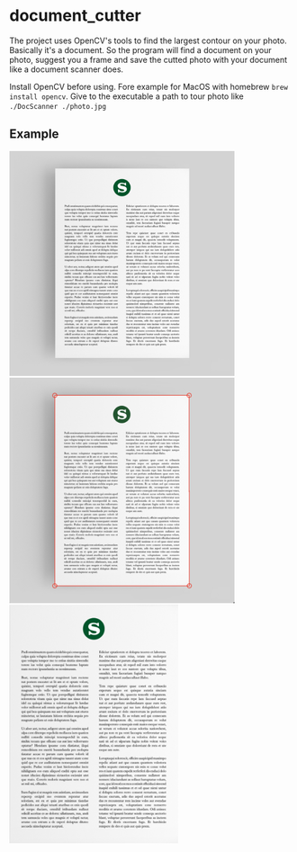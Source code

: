 # document_cutter

The project uses OpenCV's tools to find the largest contour on your photo. Basically it's a document.
So the program will find a document on your photo, suggest you a frame and save the cutted photo with your document like a document scanner does.

Install OpenCV before using. Fore example for MacOS with homebrew `brew install opencv`.
Give to the executable a path to tour photo like `./DocScanner ./photo.jpg`

## Example

<img src="https://github.com/mnathali/document_cutter/blob/main/examples/Stampa_DocumentPrint_Gallery.png" width="400"><img src="https://github.com/mnathali/document_cutter/blob/main/examples/Stampa_DocumentPrint_Gallery_interm.png" width="400">
<img src="https://github.com/mnathali/document_cutter/blob/main/examples/Stampa_DocumentPrint_Gallery_doc_.png" width="300">

